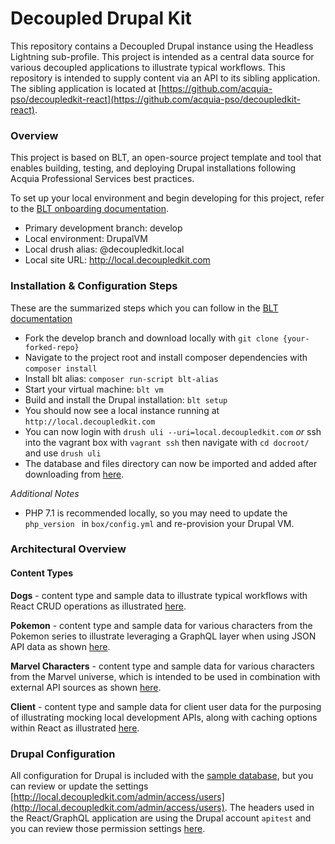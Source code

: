 # Decoupled Drupal Kit

This repository contains a Decoupled Drupal instance using the Headless Lightning sub-profile. This project is intended as a central data source for various decoupled applications to illustrate typical workflows. This repository is intended to supply content via an API to its sibling application. The sibling application is located at [https://github.com/acquia-pso/decoupledkit-react](https://github.com/acquia-pso/decoupledkit-react).


### Overview

This project is based on BLT, an open-source project template and tool that enables building, testing, and deploying Drupal installations following Acquia Professional Services best practices.

To set up your local environment and begin developing for this project, refer to the [BLT onboarding documentation](http://blt.readthedocs.io/en/latest/readme/onboarding/). 

* Primary development branch: develop
* Local environment: DrupalVM
* Local drush alias: @decoupledkit.local
* Local site URL: http://local.decoupledkit.com

### Installation & Configuration Steps

These are the summarized steps which you can follow in the [BLT documentation](http://blt.readthedocs.io/en/latest/readme/onboarding/)

* Fork the develop branch and download locally with `git clone {your-forked-repo}`
* Navigate to the project root and install composer dependencies with `composer install`
* Install blt alias: `composer run-script blt-alias`
* Start your virtual machine: `blt vm`
* Build and install the Drupal installation: `blt setup`
* You should now see a local instance running at `http://local.decoupledkit.com`
* You can now login with `drush uli --uri=local.decoupledkit.com` *or* ssh into the vagrant box with `vagrant ssh` then navigate with `cd docroot/` and use `drush uli`
* The database and files directory can now be imported and added after downloading from [here](https://drive.google.com/drive/u/0/folders/1GCaCBYrC1LPVKyVUiTBfbmeDoVSPjvaG). 

*Additional Notes*

* PHP 7.1 is recommended locally, so you may need to update the `php_version ` in `box/config.yml` and re-provision your Drupal VM.


### Architectural Overview

#### Content Types

**Dogs** - content type and sample data to illustrate typical workflows with React CRUD operations as illustrated [here](https://screencast.com/t/vmGeHg3r). 

**Pokemon**	- content type and sample data for various characters from the Pokemon series to illustrate leveraging a GraphQL layer when using JSON API data as shown [here](https://screencast.com/t/NMxnOQ3qg).

**Marvel Characters** - content type and sample data for various characters from the Marvel universe, which is intended to be used in combination with external API sources as shown [here](https://screencast.com/t/uSX8yAvIbA).

**Client** - content type and sample data for client user data for the purposing of illustrating mocking local development APIs, along with caching options within React as illustrated [here](https://screencast.com/t/AGhDibb1). 

### Drupal Configuration

All configuration for Drupal is included with the [sample database](https://drive.google.com/drive/u/0/folders/1GCaCBYrC1LPVKyVUiTBfbmeDoVSPjvaG), but you can review or update the settings [http://local.decoupledkit.com/admin/access/users](http://local.decoupledkit.com/admin/access/users). The headers used in the React/GraphQL application are using the Drupal account `apitest` and you can review those permission settings [here](http://local.decoupledkit.com/admin/config/services/consumer).